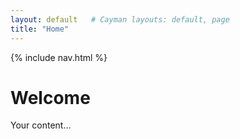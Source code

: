 ```yaml
---
layout: default   # Cayman layouts: default, page
title: "Home"
---
```

{% include nav.html %}
# Welcome
Your content…
